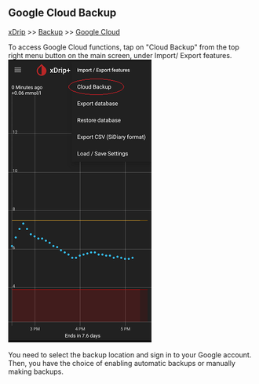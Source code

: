 ## Google Cloud Backup
[xDrip](../README.md) >> [Backup](./Backup) >> [Google Cloud](GoogleCloud)  
  
To access Google Cloud functions, tap on "Cloud Backup" from the top right menu button on the main screen, under Import/ Export features.  
![](./images/GCloudBackup.png)  
  
You need to select the backup location and sign in to your Google account.  
Then, you have the choice of enabling automatic backups or manually making backups.  
